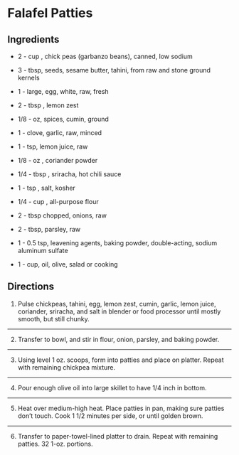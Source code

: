 # Falafel Patties

## Ingredients

- 2 - cup , chick peas (garbanzo beans), canned, low sodium

- 3 - tbsp, seeds, sesame butter, tahini, from raw and stone ground kernels

- 1 - large, egg, white, raw, fresh

- 2 - tbsp , lemon zest

- 1/8 - oz, spices, cumin, ground

- 1 - clove, garlic, raw, minced

- 1 - tsp, lemon juice, raw

- 1/8 - oz , coriander powder

- 1/4 - tbsp , sriracha, hot chili sauce

- 1 - tsp , salt, kosher

- 1/4 - cup , all-purpose flour

- 2 - tbsp chopped, onions, raw

- 2 - tbsp, parsley, raw

- 1 - 0.5 tsp, leavening agents, baking powder, double-acting, sodium aluminum sulfate

- 1 - cup, oil, olive, salad or cooking

## Directions

1. Pulse chickpeas, tahini, egg, lemon zest, cumin, garlic, lemon juice, coriander, sriracha, and salt in blender or food processor until mostly smooth, but still chunky.
---
2. Transfer to bowl, and stir in flour, onion, parsley, and baking powder.
---
3. Using level 1 oz. scoops, form into patties and place on platter. Repeat with remaining chickpea mixture.
---
4. Pour enough olive oil into large skillet to have 1/4 inch in bottom.
---
5. Heat over medium-high heat. Place patties in pan, making sure patties don’t touch. Cook 1 1/2 minutes per side, or until golden brown.
---
6. Transfer to paper-towel-lined platter to drain. Repeat with remaining patties. 32 1-oz. portions.
